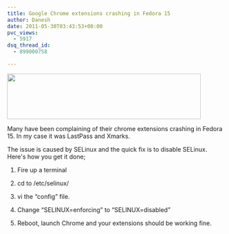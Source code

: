 ```yaml
---
title: Google Chrome extensions crashing in Fedora 15
author: Danesh
date: 2011-05-30T03:43:53+00:00
pvc_views:
  - 5917
dsq_thread_id:
  - 899000758

---
```

<img loading="lazy" class="alignnone size-medium wp-image-2271" title="chrome-error-f15" src="/wp-content/uploads/2011/05/chrome-error-f15-450x106.png" alt="" width="450" height="106" srcset="/wp-content/uploads/2011/05/chrome-error-f15-450x106.png 450w, /wp-content/uploads/2011/05/chrome-error-f15.png 767w" sizes="(max-width: 450px) 100vw, 450px" />

Many have been complaining of their chrome extensions crashing in Fedora 15. In my case it was LastPass and Xmarks.

The issue is caused by SELinux and the quick fix is to disable SELinux. Here's how you get it done;

1. Fire up a terminal

2. cd to /etc/selinux/

3. vi the &#8220;config&#8221; file.

4. Change &#8220;SELINUX=enforcing&#8221; to &#8220;SELINUX=disabled&#8221;

5. Reboot, launch Chrome and your extensions should be working fine.
